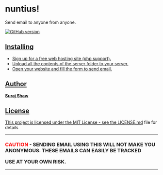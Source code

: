 # nuntius!

Send email to anyone from anyone.

<a href="https://github.com/shawsuraj/nuntius/releases">
    <img title="GitHub version" src="https://img.shields.io/badge/Version-v1.0.0-brightgreen" >

## Installing

- Sign up for a free web hosting site (php support).
- Upload all the contents of the server folder to your server.
- Open your website and fill the form to send email.

## Author

**Suraj Shaw**

## License

This project is licensed under the MIT License - see the [LICENSE.md](LICENSE.md) file for details

---

<h3> <span style="color:red">CAUTION</span> - SENDING EMAIL USING THIS WILL NOT MAKE YOU ANONYMOUS. THESE EMAILS CAN EASILY BE TRACKED

USE AT YOUR OWN RISK.
</h3>

---
